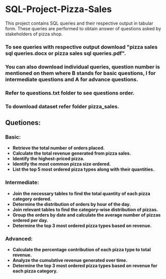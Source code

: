 # SQL-Project-Pizza-Sales
This project contains SQL queries and their respective output in tabular form. These queries are performed to obtain answer of questions asked by stakeholders of pizza shop.

### To see queries with respective output download "pizza sales sql queries.docx or pizza sales sql queries.pdf".
### You can also download individual queries, question number is mentioned on them where B stands for basic questions, I for intermediate questions and A for advance questions.
### Refer to questions.txt folder to see questions order.
### To download dataset refer folder pizza_sales.

## Quetiones:

### Basic:
- **Retrieve the total number of orders placed.**
- **Calculate the total revenue generated from pizza sales.**
- **Identify the highest-priced pizza.**
- **Identify the most common pizza size ordered.**
- **List the top 5 most ordered pizza types along with their quantities.**

### Intermediate:
- **Join the necessary tables to find the total quantity of each pizza category ordered.**
- **Determine the distribution of orders by hour of the day.**
- **Join relevant tables to find the category-wise distribution of pizzas.**
- **Group the orders by date and calculate the average number of pizzas ordered per day.**
- **Determine the top 3 most ordered pizza types based on revenue.**

### Advanced:
- **Calculate the percentage contribution of each pizza type to total revenue.**
- **Analyze the cumulative revenue generated over time.**
- **Determine the top 3 most ordered pizza types based on revenue for each pizza category.**
